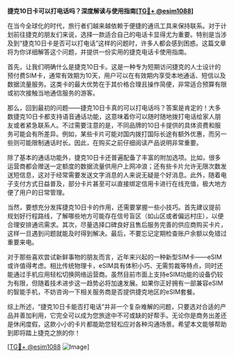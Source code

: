 **捷克10日卡可以打电话吗？深度解读与使用指南[[TG💪+ @esim1088](https://t.me/s/esim1088)]**

在当今全球化的时代，旅行者们越来越依赖于便捷的通讯工具来保持联系。对于计划前往捷克的朋友们来说，选择一款适合自己的电话卡显得尤为重要。特别是当涉及到“捷克10日卡是否可以打电话”这样的问题时，许多人都会感到困惑。这篇文章将为你详细解答这个问题，并提供一份实用的捷克电话卡使用指南。

首先，让我们明确什么是捷克10日卡。这是一种专为短期访问捷克的人士设计的预付费SIM卡，通常有效期为10天，用户可以在有效期内享受本地通话、短信以及数据流量服务。这类卡的最大优势在于其价格合理且操作简便，非常适合预算有限或初次接触当地通信服务的游客。

那么，回到最初的问题——捷克10日卡真的可以打电话吗？答案是肯定的！大多数捷克10日卡都支持语音通话功能，这意味着你可以随时随地拨打电话给家人朋友或者紧急联系人。不过需要注意的是，不同品牌的10日卡提供的具体资费和服务可能会有所差异。例如，某些卡片可能对国内拨打国际长途有额外优惠，而另一些则可能限制通话时长。因此，在购买之前仔细阅读产品说明非常重要。

除了基本的通话功能外，捷克10日卡还普遍配备了丰富的附加选项。比如，很多运营商都会赠送一定额度的数据流量供用户上网冲浪；还有些卡片允许无限次数发送短信息，这对于经常需要发送文字消息的人来说无疑是个好消息。此外，随着电子支付方式日益普及，部分卡片甚至可以直接绑定信用卡进行在线充值，极大地方便了用户的日常管理。

当然，要想充分发挥捷克10日卡的作用，还需要掌握一些小技巧。首先建议提前规划好行程路线，了解哪些地方可能存在信号盲区（如山区或者偏远村庄），以便合理安排通讯需求。其次，尽量选择口碑良好且售后服务完善的供应商购买卡片，这样一旦遇到问题就能及时得到解决。最后，不要忘记定期检查账户余额以免错过重要来电。

对于那些喜欢尝试新鲜事物的朋友而言，近年来兴起的一种新型SIM卡——eSIM或许值得考虑。相比传统物理卡，eSIM具有体积小巧、无需剪裁等特点，同时还能通过手机应用轻松切换网络运营商。虽然目前市面上支持eSIM功能的设备仍较为有限，但随着技术进步这一趋势必将加速发展。如果你正好拥有一部兼容eSIM的智能手机，不妨咨询一下相关服务商是否提供捷克地区的eSIM套餐。

综上所述，“捷克10日卡能否打电话”并非一个复杂难解的问题，只要选对合适的产品并善加利用，它完全可以成为您旅途中不可或缺的好帮手。无论你是商务出差还是休闲度假，这款小小的卡片都能助您轻松应对各种沟通场景。希望本文能够帮助到即将踏上捷克之旅的你！

[[TG💪+ @esim1088](https://t.me/s/esim1088) ![Image](https://i.postimg.cc/4NQfJmqS/Snipaste-2025-05-13-00-14-12.png)]